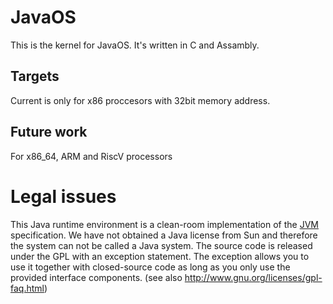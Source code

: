 # JavaOS
This is the kernel for JavaOS. It's written in C and Assambly.

## Targets
Current is only for x86 proccesors with 32bit memory address.

## Future work
For x86_64, ARM and RiscV processors

# Legal issues
This Java runtime environment is a clean-room implementation of the [JVM](https://en.wikipedia.org/wiki/Java_virtual_machine) specification. We
have not obtained a Java license from Sun and therefore the system can not be called a Java system.
The source code is released under the GPL with an exception statement. The exception allows
you to use it together with closed-source code as long as you only use the provided interface
components. (see also http://www.gnu.org/licenses/gpl-faq.html)

